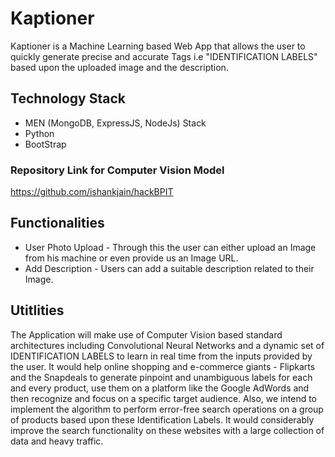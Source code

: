 # Kaptioner
Kaptioner is a Machine Learning based Web App that allows the user to quickly generate precise and accurate Tags i.e "IDENTIFICATION LABELS" based upon the uploaded image and the description. 

## Technology Stack
* MEN (MongoDB, ExpressJS, NodeJs) Stack
* Python
* BootStrap

### Repository Link for Computer Vision Model
https://github.com/ishankjain/hackBPIT

## Functionalities
* User Photo Upload - Through this the user can either upload an Image from his machine or even provide us an Image URL.
* Add Description - Users can add a suitable description related to their Image.
 
## Utitlities
The Application will make use of Computer Vision based standard architectures including Convolutional Neural Networks and a dynamic set of IDENTIFICATION LABELS to learn in  real time from the inputs provided by the user.
It would help online shopping and e-commerce giants - Flipkarts and the Snapdeals to generate pinpoint and unambiguous labels for each and every product, use them on a platform like the Google AdWords and then recognize and focus on a specific target audience.
Also, we intend to implement the algorithm to perform error-free search operations on a group of products based upon these Identification Labels. It would considerably improve the search functionality on these websites with a large collection of data and heavy traffic.
